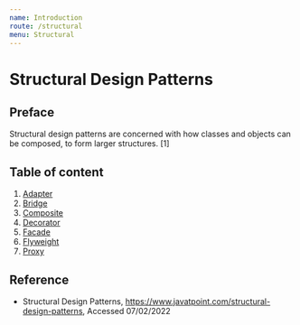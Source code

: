 ```yaml
---
name: Introduction
route: /structural
menu: Structural
---
```


# Structural Design Patterns

## Preface

Structural design patterns are concerned with how classes and objects can be composed, to form larger structures. [1]

## Table of content

1. [Adapter](/structural/adapter)
2. [Bridge](/structural/bridge)
3. [Composite](/structural/Composite)
4. [Decorator](/structural/decorator)
5. [Facade](/structural/facade)
6. [Flyweight](/structural/flyweight)
7. [Proxy](/structural/proxy)

## Reference

- Structural Design Patterns, https://www.javatpoint.com/structural-design-patterns, Accessed 07/02/2022

